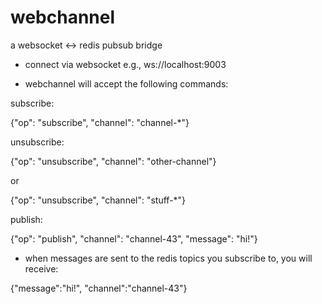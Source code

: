 webchannel
==========

a websocket &lt;-> redis pubsub bridge

* connect via websocket e.g., ws://localhost:9003

* webchannel will accept the following commands:


subscribe:

{"op": "subscribe", "channel": "channel-*"}


unsubscribe: 

{"op": "unsubscribe", "channel": "other-channel"}

or

{"op": "unsubscribe", "channel": "stuff-*"}


publish:

{"op": "publish", "channel": "channel-43", "message": "hi!"}


* when messages are sent to the redis topics you subscribe to, you will receive:

{"message":"hi!", "channel":"channel-43"}

